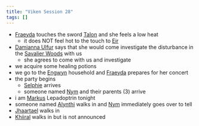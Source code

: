 ```yaml
---
title: "Viken Session 28"
tags: []
---
```


- [Fraeyda](posts/PCs/Fraeyda.md) touches the sword [Talon](posts/Objects/Talon.md) and she feels a low heat
    - it does NOT feel hot to the touch to [Eir](posts/PCs/Eir.md)
- [Damianna Ulfur](posts/NPCs/Damianna%20Ulfur.md) says that she would come investigate the disturbance in the [Savalier Woods](posts/Places/Savalier%20Woods.md) with us
    - she agrees to come with us and investigate
- we acquire some healing potions
- we go to the [Engwyn](Engwyn) household and [Fraeyda](posts/PCs/Fraeyda.md) prepares for her concert
- the party begins
    - [Selphie](posts/NPCs/Selphie.md) arrives
    - someone named [Nym](posts/NPCs/Nym.md)  and their parents (3) arrive
- i am [Markus](posts/PCs/Markus.md) Lepadoptrin tonight
- someone named [Alynthi](posts/NPCs/Alynthi.md) walks in and [Nym](posts/NPCs/Nym.md) immediately goes over to tell 
- [Jhaartael](Jhaartael) walks in
- [Khiiral](posts/NPCs/Khiiral.md) walks in but is not announced
